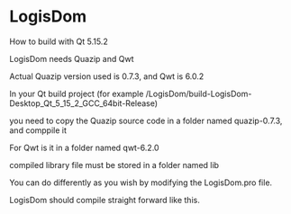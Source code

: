 # LogisDom


How to build with Qt 5.15.2

LogisDom needs Quazip and Qwt

Actual Quazip version used is 0.7.3, and Qwt is 6.0.2

In your Qt build project (for example /LogisDom/build-LogisDom-Desktop_Qt_5_15_2_GCC_64bit-Release)

you need to copy the Quazip source code in a folder named quazip-0.7.3, and comppile it

For Qwt is it in a folder named qwt-6.2.0

compiled library file must be stored in a folder named lib

You can do differently as you wish by modifying the LogisDom.pro file.

LogisDom should compile straight forward like this.
